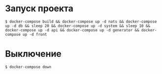 # Запуск проекта

```
$ docker-compose build && docker-compose up -d nats && docker-compose up -d db && sleep 20 && docker-compose up -d system && sleep 10 && docker-compose up -d api && docker-compose up -d generator && docker-compose up -d front
```

# Выключение 

```
$ docker-compose down
```

